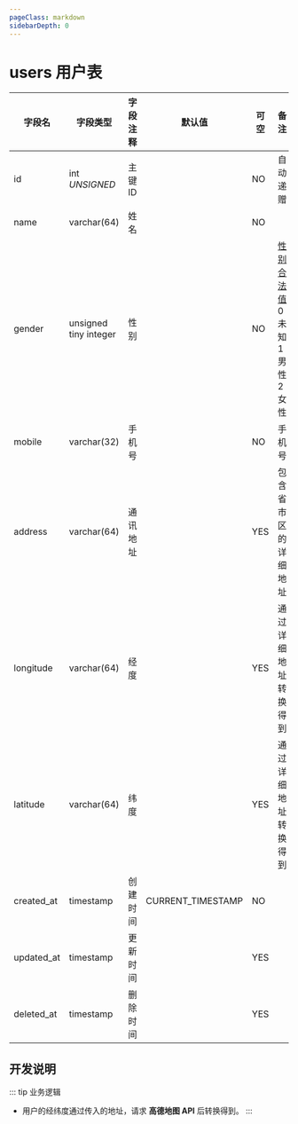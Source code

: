 ```yaml
---
pageClass: markdown
sidebarDepth: 0
---
```


# users 用户表

| 字段名     | 字段类型              | 字段注释 | 默认值            | 可空 | 备注                                                             |
| ---------- | --------------------- | -------- | ----------------- | ---- | ---------------------------------------------------------------- |
| id         | int *UNSIGNED*        | 主键 ID  |                   | NO   | 自动递赠                                                         |
| name       | varchar(64)           | 姓名     |                   | NO   |                                                                  |
| gender     | unsigned tiny integer | 性别     |                   | NO   | [性别合法值][微信小程序性别合法值]<br>0 未知<br>1 男性<br>2 女性 |
| mobile     | varchar(32)           | 手机号   |                   | NO   | 手机号                                                           |
| address    | varchar(64)           | 通讯地址 |                   | YES  | 包含省市区的详细地址                                             |
| longitude  | varchar(64)           | 经度     |                   | YES  | 通过详细地址转换得到                                             |
| latitude   | varchar(64)           | 纬度     |                   | YES  | 通过详细地址转换得到                                             |
| created_at | timestamp             | 创建时间 | CURRENT_TIMESTAMP | NO   |                                                                  |
| updated_at | timestamp             | 更新时间 |                   | YES  |                                                                  |
| deleted_at | timestamp             | 删除时间 |                   | YES  |                                                                  |

## 开发说明

::: tip 业务逻辑
- 用户的经纬度通过传入的地址，请求 **高德地图 API** 后转换得到。
:::

[微信小程序性别合法值]: https://developers.weixin.qq.com/miniprogram/dev/api/open-api/user-info/UserInfo.html#number-gender